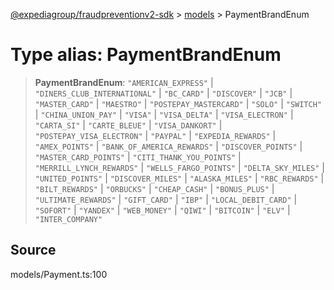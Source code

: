 [@expediagroup/fraudpreventionv2-sdk](../../index.md) > [models](../index.md) > PaymentBrandEnum

# Type alias: PaymentBrandEnum

> **PaymentBrandEnum**: `"AMERICAN_EXPRESS"` \| `"DINERS_CLUB_INTERNATIONAL"` \| `"BC_CARD"` \| `"DISCOVER"` \| `"JCB"` \| `"MASTER_CARD"` \| `"MAESTRO"` \| `"POSTEPAY_MASTERCARD"` \| `"SOLO"` \| `"SWITCH"` \| `"CHINA_UNION_PAY"` \| `"VISA"` \| `"VISA_DELTA"` \| `"VISA_ELECTRON"` \| `"CARTA_SI"` \| `"CARTE_BLEUE"` \| `"VISA_DANKORT"` \| `"POSTEPAY_VISA_ELECTRON"` \| `"PAYPAL"` \| `"EXPEDIA_REWARDS"` \| `"AMEX_POINTS"` \| `"BANK_OF_AMERICA_REWARDS"` \| `"DISCOVER_POINTS"` \| `"MASTER_CARD_POINTS"` \| `"CITI_THANK_YOU_POINTS"` \| `"MERRILL_LYNCH_REWARDS"` \| `"WELLS_FARGO_POINTS"` \| `"DELTA_SKY_MILES"` \| `"UNITED_POINTS"` \| `"DISCOVER_MILES"` \| `"ALASKA_MILES"` \| `"RBC_REWARDS"` \| `"BILT_REWARDS"` \| `"ORBUCKS"` \| `"CHEAP_CASH"` \| `"BONUS_PLUS"` \| `"ULTIMATE_REWARDS"` \| `"GIFT_CARD"` \| `"IBP"` \| `"LOCAL_DEBIT_CARD"` \| `"SOFORT"` \| `"YANDEX"` \| `"WEB_MONEY"` \| `"QIWI"` \| `"BITCOIN"` \| `"ELV"` \| `"INTER_COMPANY"`

## Source

models/Payment.ts:100
